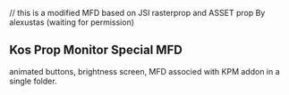 // this is a modified MFD based on JSI rasterprop and  ASSET prop By alexustas (waiting for permission)

Kos Prop Monitor Special MFD
----------------------------

animated buttons, brightness screen, MFD associed with KPM addon in a single folder.
